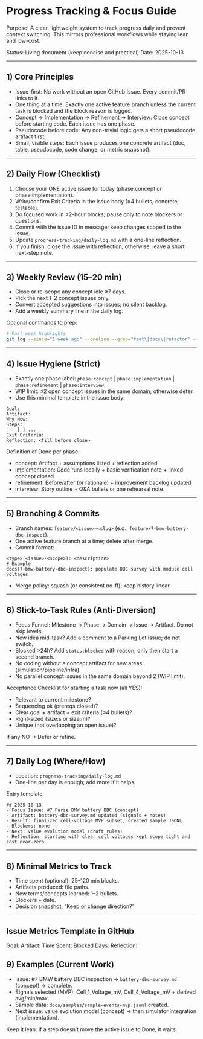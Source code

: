 # Progress Tracking & Focus Guide

Purpose: A clear, lightweight system to track progress daily and prevent context switching. This mirrors professional workflows while staying lean and low-cost.

Status: Living document (keep concise and practical)
Date: 2025-10-13

---

## 1) Core Principles
- Issue-first: No work without an open GitHub Issue. Every commit/PR links to it.
- One thing at a time: Exactly one active feature branch unless the current task is blocked and the block reason is logged.
- Concept → Implementation → Refinement → Interview: Close concept before starting code. Each issue has one phase.
- Pseudocode before code: Any non-trivial logic gets a short pseudocode artifact first.
- Small, visible steps: Each issue produces one concrete artifact (doc, table, pseudocode, code change, or metric snapshot).

---

## 2) Daily Flow (Checklist)
1. Choose your ONE active issue for today (phase:concept or phase:implementation).
2. Write/confirm Exit Criteria in the issue body (≤4 bullets, concrete, testable).
3. Do focused work in ≤2-hour blocks; pause only to note blockers or questions.
4. Commit with the issue ID in message; keep changes scoped to the issue.
5. Update `progress-tracking/daily-log.md` with a one-line reflection.
6. If you finish: close the issue with reflection; otherwise, leave a short next-step note.

---

## 3) Weekly Review (15–20 min)
- Close or re-scope any concept idle ≥7 days.
- Pick the next 1–2 concept issues only.
- Convert accepted suggestions into issues; no silent backlog.
- Add a weekly summary line in the daily log.

Optional commands to prep:
```zsh
# Past week highlights
git log --since="1 week ago" --oneline --grep="feat\|docs\|refactor" --author="$(git config user.email)"
```

---

## 4) Issue Hygiene (Strict)
- Exactly one phase label: `phase:concept` | `phase:implementation` | `phase:refinement` | `phase:interview`.
- WIP limit: ≤2 open concept issues in the same domain; otherwise defer.
- Use this minimal template in the issue body:
```
Goal:
Artifact:
Why Now:
Steps:
  - [ ] ...
Exit Criteria:
Reflection: <fill before close>
```

Definition of Done per phase:
- concept: Artifact + assumptions listed + reflection added
- implementation: Code runs locally + basic verification note + linked concept closed
- refinement: Before/after (or rationale) + improvement backlog updated
- interview: Story outline + Q&A bullets or one rehearsal note

---

## 5) Branching & Commits
- Branch names: `feature/<issue>-<slug>` (e.g., `feature/7-bmw-battery-dbc-inspect`).
- One active feature branch at a time; delete after merge.
- Commit format:
```
<type>(<issue>-<scope>): <description>
# Example
docs(7-bmw-battery-dbc-inspect): populate DBC survey with module cell voltages
```
- Merge policy: squash (or consistent no-ff); keep history linear.

---

## 6) Stick-to-Task Rules (Anti-Diversion)
- Focus Funnel: Milestone → Phase → Domain → Issue → Artifact. Do not skip levels.
- New idea mid-task? Add a comment to a Parking Lot issue; do not switch.
- Blocked >24h? Add `status:blocked` with reason; only then start a second branch.
- No coding without a concept artifact for new areas (simulation/pipeline/infra).
- No parallel concept issues in the same domain beyond 2 (WIP limit).

Acceptance Checklist for starting a task now (all YES):
- Relevant to current milestone?
- Sequencing ok (prereqs closed)?
- Clear goal + artifact + exit criteria (≤4 bullets)?
- Right-sized (size:s or size:m)?
- Unique (not overlapping an open issue)?

If any NO → Defer or refine.

---

## 7) Daily Log (Where/How)
- Location: `progress-tracking/daily-log.md`
- One-line per day is enough; add more if it helps.

Entry template:
```
## 2025-10-13
- Focus Issue: #7 Parse BMW battery DBC (concept)
- Artifact: battery-dbc-survey.md updated (signals + notes)
- Result: finalized cell-voltage MVP subset; created sample JSONL
- Blockers: none
- Next: value evolution model (draft rules)
- Reflection: starting with clear cell voltages kept scope tight and cost near-zero
```

---

## 8) Minimal Metrics to Track
- Time spent (optional): 25–120 min blocks.
- Artifacts produced: file paths.
- New terms/concepts learned: 1–2 bullets.
- Blockers + date.
- Decision snapshot: “Keep or change direction?”

---

## Issue Metrics Template in GitHub
Goal:
Artifact:
Time Spent: <fill before close>
Blocked Days: <fill if needed>
Reflection: <fill before close>


## 9) Examples (Current Work)
- Issue: #7 BMW battery DBC inspection → `battery-dbc-survey.md` (concept) → complete.
- Signals selected (MVP): Cell_1_Voltage_mV, Cell_4_Voltage_mV + derived avg/min/max.
- Sample data: `docs/samples/sample-events-mvp.jsonl` created.
- Next issue: value evolution model (concept) → then simulator integration (implementation).

Keep it lean: if a step doesn’t move the active issue to Done, it waits.

